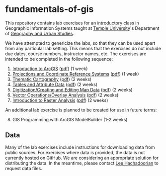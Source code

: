 # fundamentals-of-gis

This repository contains lab exercises for an introductory class in Geographic Information Systems taught at [Temple University](http://temple.edu/)'s Department of [Geography and Urban Studies](http://www.cla.temple.edu/gus/).

We have attempted to genericize the labs, so that they can be used apart from any particular lab setting. This means that the exercises do not include due dates, course numbers, instructor names, etc. The exercises are intended to be completed in the following sequence:

1. [Introduction to ArcGIS](Lab_01_Introduction_to_ArcGIS.md) ([pdf](Lab_01_Introduction_to_ArcGIS.pdf)) (1 week)
2. [Projections and Coordinate Reference Systems](Lab_02_Projections_and_CRS.md) ([pdf](Lab_02_Projections_and_CRS.pdf)) (1 week)
3. [Thematic Cartography](Lab_03_Thematic_Mapping.md) ([pdf](Lab_03_Thematic_Mapping.pdf)) (2 weeks)
4. [Tables and Attribute Data](Lab_04_Tables_and_Attribute_Data.md) ([pdf](Lab_04_Tables_and_Attribute_Data.pdf)) (2 weeks)
5. [Digitization/Creating and Editing Map Data](Lab_05_Creating_Geographic_Data.md) ([pdf](Lab_05_Creating_Geographic_Data.pdf)) (2 weeks)
6. [Vector Operations/Overlay Analysis](Lab_06_Vector_Operations.md) ([pdf](Lab_06_Vector_Operations.pdf)) (2 weeks)
7. [Introduction to Raster Analysis](Lab_07_Raster_Analysis.md) ([pdf](Lab_07_Raster_Analysis.pdf)) (2 weeks)

An additional lab exercise is planned to be created for use in future terms:

8. GIS Programming with ArcGIS ModelBuilder (1-2 weeks)

## Data

Many of the lab exercises include instructions for downloading data from public sources. For exercises where data is provided, the data is not currently hosted on GitHub. We are considering an appropriate solution for distributing the data. In the meantime, please contact [Lee Hachadoorian](mailto:Lee.Hachadoorian@temple.edu) to request data files.


